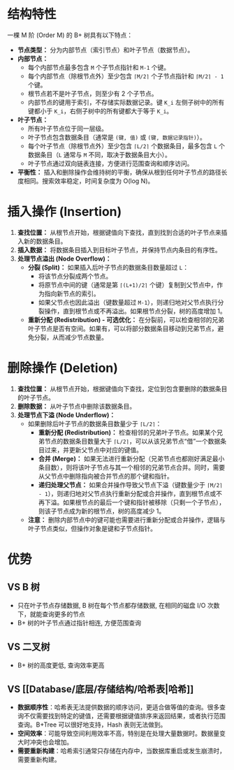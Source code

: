 # 结构特性

一棵 M 阶 (Order M) 的 B+ 树具有以下特点：

*   **节点类型：** 分为内部节点（索引节点）和叶子节点（数据节点）。
*   **内部节点：**
    *   每个内部节点最多包含 `M` 个子节点指针和 `M-1` 个键。
    *   每个内部节点（除根节点外）至少包含 `⌈M/2⌉` 个子节点指针和 `⌈M/2⌉ - 1` 个键。
    *   根节点若不是叶子节点，则至少有 2 个子节点。
    *   内部节点的键用于索引，不存储实际数据记录。键 `K_i` 左侧子树中的所有键都小于 `K_i`，右侧子树中的所有键都大于等于 `K_i`。
*   **叶子节点：**
    *   所有叶子节点位于同一层级。
    *   叶子节点包含数据条目（通常是 `(键, 值)` 或 `(键, 数据记录指针)`）。
    *   每个叶子节点（除根节点外）至少包含 `⌈L/2⌉` 个数据条目，最多包含 `L` 个数据条目（`L` 通常与 `M` 不同，取决于数据条目大小）。
    *   叶子节点通过双向链表连接，方便进行范围查询和顺序访问。
*   **平衡性：** 插入和删除操作会维持树的平衡，确保从根到任何叶子节点的路径长度相同。搜索效率稳定，时间复杂度为 O(log N)。

# 插入操作 (Insertion)

1.  **查找位置：** 从根节点开始，根据键值向下查找，直到找到合适的叶子节点来插入新的数据条目。
2.  **插入数据：** 将数据条目插入到目标叶子节点，并保持节点内条目的有序性。
3.  **处理节点溢出 (Node Overflow)：**
    *   **分裂 (Split)：** 如果插入后叶子节点的数据条目数量超过 `L`：
        *   将该节点分裂成两个节点。
        *   将原节点中间的键（通常是第 `⌈(L+1)/2⌉` 个键）复制到父节点中，作为指向新节点的索引。
        *   如果父节点也因此溢出（键数量超过 `M-1`），则递归地对父节点执行分裂操作，直到根节点或不再溢出。如果根节点分裂，树的高度增加 1。
    *   **重新分配 (Redistribution) - 可选优化：** 在分裂前，可以检查相邻的兄弟叶子节点是否有空间。如果有，可以将部分数据条目移动到兄弟节点，避免分裂，从而减少节点数量。

# 删除操作 (Deletion)

1.  **查找位置：** 从根节点开始，根据键值向下查找，定位到包含要删除的数据条目的叶子节点。
2.  **删除数据：** 从叶子节点中删除该数据条目。
3.  **处理节点下溢 (Node Underflow)：**
    *   如果删除后叶子节点的数据条目数量少于 `⌈L/2⌉`：
        *   **重新分配 (Redistribution)：** 检查相邻的兄弟叶子节点。如果某个兄弟节点的数据条目数量大于 `⌈L/2⌉`，可以从该兄弟节点“借”一个数据条目过来，并更新父节点中对应的键值。
        *   **合并 (Merge)：** 如果无法进行重新分配（兄弟节点也都刚好满足最小条目数），则将该叶子节点与其一个相邻的兄弟节点合并。同时，需要从父节点中删除指向被合并节点的那个键和指针。
        *   **递归处理父节点：** 如果合并操作导致父节点下溢（键数量少于 `⌈M/2⌉ - 1`），则递归地对父节点执行重新分配或合并操作，直到根节点或不再下溢。如果根节点的最后一个键和指针被移除（只剩一个子节点），则该子节点成为新的根节点，树的高度减少 1。
    *   **注意：** 删除内部节点中的键可能也需要进行重新分配或合并操作，逻辑与叶子节点类似，但操作对象是键和子节点指针。

# 优势
## VS B 树
- 只在叶子节点存储数据, B 树在每个节点都存储数据, 在相同的磁盘 I/O 次数下，就能查询更多的节点
- B+ 树的叶子节点通过指针相连, 方便范围查询

## VS 二叉树
- B+ 树的高度更低, 查询效率更高

## VS [[Database/底层/存储结构/哈希表|哈希]]
- **数据顺序性**：哈希表无法提供数据的顺序访问，更适合做等值的查询。很多查询不仅需要找到特定的键值，还需要根据键值排序来返回结果，或者执行范围查询。B+Tree 可以很好地支持，Hash 表则无法做到。
- **空间效率**：可能导致空间利用效率不高，特别是在处理大量数据时。数据量变大时冲突也会增加。
- **需要重新构建**：哈希索引通常只存储在内存中，当数据库重启或发生崩溃时，需要重新构建。
